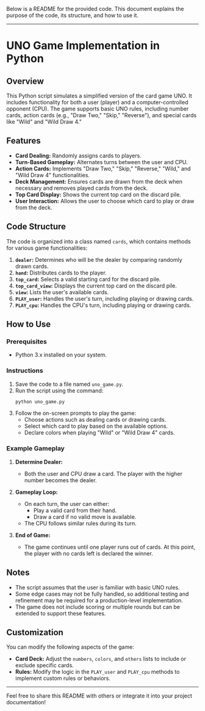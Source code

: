 Below is a README for the provided code. This document explains the purpose of the code, its structure, and how to use it.

---

# UNO Game Implementation in Python

## Overview

This Python script simulates a simplified version of the card game UNO. It includes functionality for both a user (player) and a computer-controlled opponent (CPU). The game supports basic UNO rules, including number cards, action cards (e.g., "Draw Two," "Skip," "Reverse"), and special cards like "Wild" and "Wild Draw 4."

## Features

- **Card Dealing:** Randomly assigns cards to players.
- **Turn-Based Gameplay:** Alternates turns between the user and CPU.
- **Action Cards:** Implements "Draw Two," "Skip," "Reverse," "Wild," and "Wild Draw 4" functionalities.
- **Deck Management:** Ensures cards are drawn from the deck when necessary and removes played cards from the deck.
- **Top Card Display:** Shows the current top card on the discard pile.
- **User Interaction:** Allows the user to choose which card to play or draw from the deck.

## Code Structure

The code is organized into a class named `cards`, which contains methods for various game functionalities:

1. **`dealer`:** Determines who will be the dealer by comparing randomly drawn cards.
2. **`hand`:** Distributes cards to the player.
3. **`top_card`:** Selects a valid starting card for the discard pile.
4. **`top_card_view`:** Displays the current top card on the discard pile.
5. **`view`:** Lists the user's available cards.
6. **`PLAY_user`:** Handles the user's turn, including playing or drawing cards.
7. **`PLAY_cpu`:** Handles the CPU's turn, including playing or drawing cards.

## How to Use

### Prerequisites

- Python 3.x installed on your system.

### Instructions

1. Save the code to a file named `uno_game.py`.
2. Run the script using the command:
   ```bash
   python uno_game.py
   ```
3. Follow the on-screen prompts to play the game:
   - Choose actions such as dealing cards or drawing cards.
   - Select which card to play based on the available options.
   - Declare colors when playing "Wild" or "Wild Draw 4" cards.

### Example Gameplay

1. **Determine Dealer:**
   - Both the user and CPU draw a card. The player with the higher number becomes the dealer.

2. **Gameplay Loop:**
   - On each turn, the user can either:
     - Play a valid card from their hand.
     - Draw a card if no valid move is available.
   - The CPU follows similar rules during its turn.

3. **End of Game:**
   - The game continues until one player runs out of cards. At this point, the player with no cards left is declared the winner.

## Notes

- The script assumes that the user is familiar with basic UNO rules.
- Some edge cases may not be fully handled, so additional testing and refinement may be required for a production-level implementation.
- The game does not include scoring or multiple rounds but can be extended to support these features.

## Customization

You can modify the following aspects of the game:

- **Card Deck:** Adjust the `numbers`, `colors`, and `others` lists to include or exclude specific cards.
- **Rules:** Modify the logic in the `PLAY_user` and `PLAY_cpu` methods to implement custom rules or behaviors.

---

Feel free to share this README with others or integrate it into your project documentation!
